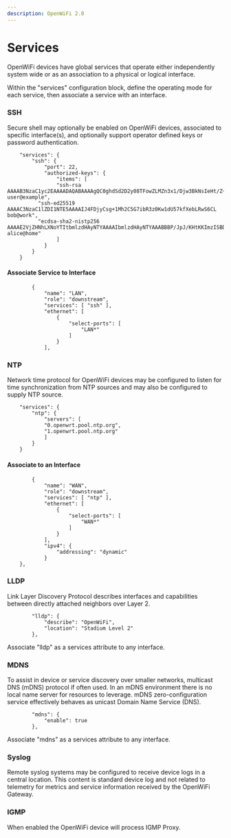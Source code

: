 ```yaml
---
description: OpenWiFi 2.0
---
```


# Services

OpenWiFi devices have global services that operate either independently system wide or as an association to a physical or logical interface. 

Within the "services" configuration block, define the operating mode for each service, then associate a service with an interface.

### SSH

Secure shell may optionally be enabled on OpenWiFi devices, associated to specific interface\(s\), and optionally support operator defined keys or password authentication.

```text
	"services": {
		"ssh": {
			"port": 22,
			"authorized-keys": {
				"items": [
				"ssh-rsa AAAAB3NzaC1yc2EAAAADAQABAAAAgQC0ghdSd2D2y08TFowZLMZn3x1/Djw3BkNsIeHt/Z+RaXwvfV1NQAnNdaOngMT/3uf5jZtYxhpl+dbZtRhoUPRvKflKBeFHYBqjZVzD3r4ns2Ofm2UpHlbdOpMuy9oeTSCeF0IKZZ6szpkvSirQogeP2fe9KRkzQpiza6YxxaJlWw== user@example",
	      "ssh-ed25519 AAAAC3NzaC1lZDI1NTE5AAAAIJ4FDjyCsg+1Mh2C5G7ibR3z0Kw1dU57kfXebLRwS6CL bob@work",
	      "ecdsa-sha2-nistp256 AAAAE2VjZHNhLXNoYTItbmlzdHAyNTYAAAAIbmlzdHAyNTYAAABBBP/JpJ/KHtKKImzISBDwLO0/EwytIr4pGZQXcP6GCSHchLMyfjf147KNlF9gC+3FibzqKH02EiQspVhRgfuK6y0= alice@home"
				]
			}
		}
	}
```

#### Associate Service to Interface

```text
		{
			"name": "LAN",
			"role": "downstream",
			"services": [ "ssh" ],
			"ethernet": [
				{
					"select-ports": [
						"LAN*"
					]
				}
			],
```

### 

### NTP

Network time protocol for OpenWiFi devices may be configured to listen for time synchronization from  NTP sources and may also be configured to supply NTP source.

```text
	"services": {
		"ntp": {
			"servers": [
			"0.openwrt.pool.ntp.org",
			"1.openwrt.pool.ntp.org"
			]
		}
	}
```

#### Associate to an Interface 

```text
		{
			"name": "WAN",
			"role": "downstream",
			"services": [ "ntp" ],
			"ethernet": [
				{
					"select-ports": [
						"WAN*"
					]
				}
			],
			"ipv4": {
				"addressing": "dynamic"
			}
    },
```

### LLDP

Link Layer Discovery Protocol describes interfaces and capabilities between directly attached neighbors over Layer 2. 

```text
		"lldp": {
			"describe": "OpenWiFi",
			"location": "Stadium Level 2"
		},
```

Associate "lldp" as a services attribute to any interface.

### MDNS

To assist in device or service discovery over smaller networks,  multicast DNS \(mDNS\) protocol if often used. In an mDNS environment there is no local name server for resources to leverage.  mDNS zero-configuration service effectively behaves as unicast Domain Name Service \(DNS\).

```text
		"mdns": {
			"enable": true
		},
```

Associate "mdns" as a services attribute to any interface.

### Syslog 

Remote syslog systems may be configured to receive device logs in a central location. This content is standard device log and not related to telemetry for metrics and service information received by the OpenWiFi Gateway. 



### IGMP

When enabled the OpenWiFi device will process IGMP Proxy. 





